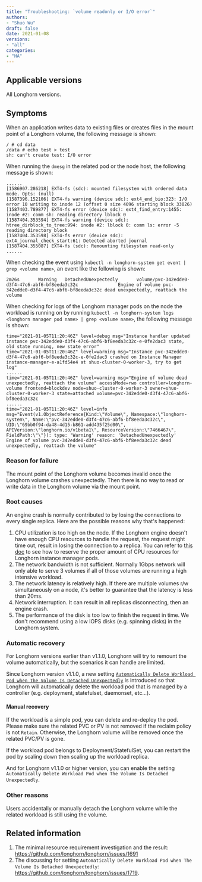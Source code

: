 ```yaml
---
title: "Troubleshooting: `volume readonly or I/O error`"
authors:
- "Shuo Wu"
draft: false
date: 2021-01-08
versions:
- "all"
categories:
- "HA"
---
```


## Applicable versions
All Longhorn versions.

## Symptoms
When an application writes data to existing files or creates files in the mount point of a Longhorn volume, the following message is shown:
```
/ # cd data
/data # echo test > test
sh: can't create test: I/O error
```

When running the `dmesg` in the related pod or the node host, the following message is shown:
```
......
[1586907.286218] EXT4-fs (sdc): mounted filesystem with ordered data mode. Opts: (null)
[1587396.152106] EXT4-fs warning (device sdc): ext4_end_bio:323: I/O error 10 writing to inode 12 (offset 0 size 4096 starting block 33026)
[1587403.789877] EXT4-fs error (device sdc): ext4_find_entry:1455: inode #2: comm sh: reading directory lblock 0
[1587404.353594] EXT4-fs warning (device sdc): htree_dirblock_to_tree:994: inode #2: lblock 0: comm ls: error -5 reading directory block
[1587404.353598] EXT4-fs error (device sdc): ext4_journal_check_start:61: Detected aborted journal
[1587404.355087] EXT4-fs (sdc): Remounting filesystem read-only
......
```

When checking the event using `kubectl -n longhorn-system get event | grep <volume name>`, an event like the following is shown:
```
2m26s       Warning   DetachedUnexpectedly       volume/pvc-342edde0-d3f4-47c6-abf6-bf8eeda3c32c               Engine of volume pvc-342edde0-d3f4-47c6-abf6-bf8eeda3c32c dead unexpectedly, reattach the volume
```

When checking for logs of the Longhorn manager pods on the node the workload is running on by running `kubectl -n longhorn-system logs <longhorn manager pod name> | grep <volume name>`, the following message is shown:

```
time="2021-01-05T11:20:46Z" level=debug msg="Instance handler updated instance pvc-342edde0-d3f4-47c6-abf6-bf8eeda3c32c-e-0fe2dac3 state, old state running, new state error"
time="2021-01-05T11:20:46Z" level=warning msg="Instance pvc-342edde0-d3f4-47c6-abf6-bf8eeda3c32c-e-0fe2dac3 crashed on Instance Manager instance-manager-e-a1fd54e4 at shuo-cluster-0-worker-3, try to get log"
......
time="2021-01-05T11:20:46Z" level=warning msg="Engine of volume dead unexpectedly, reattach the volume" accessMode=rwo controller=longhorn-volume frontend=blockdev node=shuo-cluster-0-worker-3 owner=shuo-cluster-0-worker-3 state=attached volume=pvc-342edde0-d3f4-47c6-abf6-bf8eeda3c32c
......
time="2021-01-05T11:20:46Z" level=info msg="Event(v1.ObjectReference{Kind:\"Volume\", Namespace:\"longhorn-system\", Name:\"pvc-342edde0-d3f4-47c6-abf6-bf8eeda3c32c\", UID:\"69bb0f94-da48-4d15-b861-add435f25d00\", APIVersion:\"longhorn.io/v1beta1\", ResourceVersion:\"7466467\", FieldPath:\"\"}): type: 'Warning' reason: 'DetachedUnexpectedly' Engine of volume pvc-342edde0-d3f4-47c6-abf6-bf8eeda3c32c dead unexpectedly, reattach the volume"
```

### Reason for failure

The mount point of the Longhorn volume becomes invalid once the Longhorn volume crashes unexpectedly. Then there is no way to read or write data in the Longhorn volume via the mount point.

### Root causes
An engine crash is normally contributed to by losing the connections to every single replica. Here are the possible reasons why that's happened:

1. CPU utilization is too high on the node. If the Longhorn engine doesn't have enough CPU resources to handle the request, the request might time out, result in losing the connection to a replica. You can refer to [this doc](https://longhorn.io/docs/1.1.0/best-practices/#guaranteed-engine-cpu) to see how to reserve the proper amount of CPU resources for Longhorn instance manager pods.
2. The network bandwidth is not sufficient. Normally 1Gbps network will only able to serve 3 volumes if all of those volumes are running a high intensive workload.
3. The network latency is relatively high. If there are multiple volumes r/w simultaneously on a node, it's better to guarantee that the latency is less than 20ms.
4. Network interruption. It can result in all replicas disconnecting, then an engine crash.
5. The performance of the disk is too low to finish the request in time. We don't recommend using a low IOPS disks (e.g. spinning disks) in the Longhorn system.

### Automatic recovery
For Longhorn versions earlier than v1.1.0, Longhorn will try to remount the volume automatically, but the scenarios it can handle are limited.

Since Longhorn version v1.1.0, a new setting [`Automatically Delete Workload Pod when The Volume Is Detached Unexpectedly`](https://longhorn.io/docs/1.1.0/references/settings/#automatically-delete-workload-pod-when-the-volume-is-detached-unexpectedly) is introduced so that Longhorn will automatically delete the workload pod that is managed by a controller (e.g. deployment, statefulset, daemonset, etc...).

#### Manual recovery
If the workload is a simple pod, you can delete and re-deploy the pod. Please make sure the related PVC or PV is not removed if the reclaim policy is not `Retain`. Otherwise, the Longhorn volume will be removed once the related PVC/PV is gone.

If the workload pod belongs to Deployment/StatefulSet, you can restart the pod by scaling down then scaling up the workload replica.

And for Longhorn v1.1.0 or higher version, you can enable the setting `Automatically Delete Workload Pod when The Volume Is Detached Unexpectedly`.

### Other reasons
Users accidentally or manually detach the Longhorn volume while the related workload is still using the volume.

## Related information
1. The minimal resource requirement investigation and the result: https://github.com/longhorn/longhorn/issues/1691
2. The discussing for setting `Automatically Delete Workload Pod when The Volume Is Detached Unexpectedly`: https://github.com/longhorn/longhorn/issues/1719.
